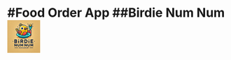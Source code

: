 #Food Order App 
##Birdie Num Num  <img src="public/images/Birdie_Num_Num_Logo_1.png" alt="Birdie Num Num Logo" width="75" height="75"/>
=========


